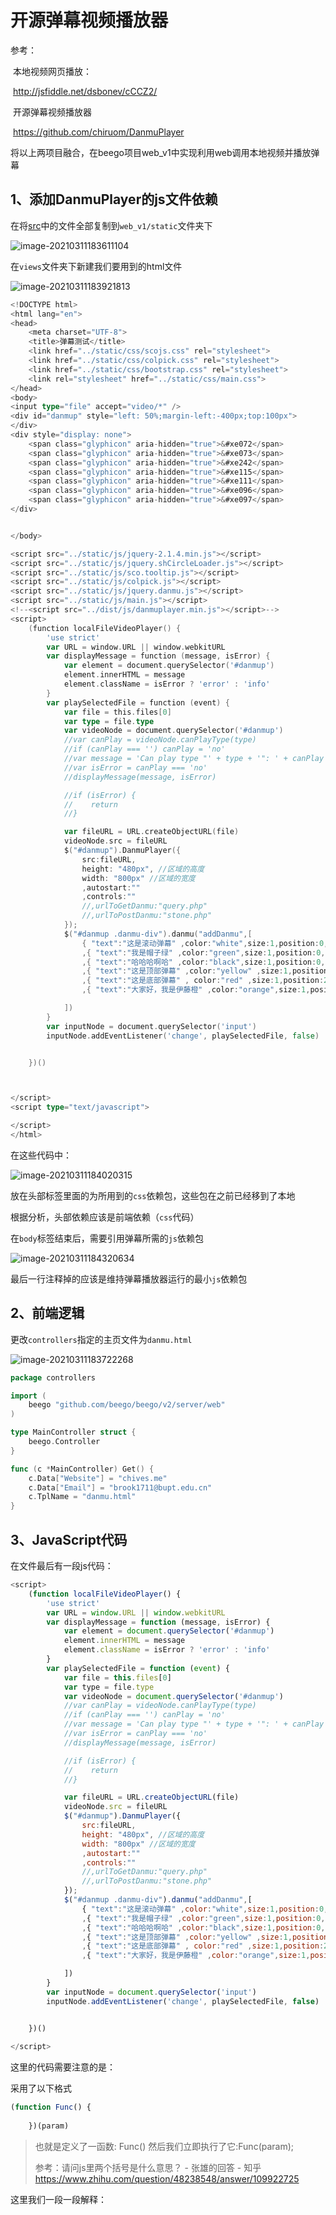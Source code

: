 # 开源弹幕视频播放器

参考：

​	本地视频网页播放：

​	http://jsfiddle.net/dsbonev/cCCZ2/

​	开源弹幕视频播放器

​	https://github.com/chiruom/DanmuPlayer

将以上两项目融合，在beego项目web_v1中实现利用web调用本地视频并播放弹幕

## 1、添加DanmuPlayer的js文件依赖

在将[src](https://github.com/chiruom/DanmuPlayer/tree/master/src)中的文件全部复制到`web_v1/static`文件夹下

![image-20210311183611104](https://cdn.jsdelivr.net/gh/Brook1711/fig_for_blog/img/image-20210311183611104.png)



在`views`文件夹下新建我们要用到的html文件

![image-20210311183921813](https://cdn.jsdelivr.net/gh/Brook1711/fig_for_blog/img/image-20210311183921813.png)

```go
<!DOCTYPE html>
<html lang="en">
<head>
    <meta charset="UTF-8">
    <title>弹幕测试</title>
    <link href="../static/css/scojs.css" rel="stylesheet">
    <link href="../static/css/colpick.css" rel="stylesheet">
    <link href="../static/css/bootstrap.css" rel="stylesheet">
    <link rel="stylesheet" href="../static/css/main.css">
</head>
<body>
<input type="file" accept="video/*" />
<div id="danmup" style="left: 50%;margin-left:-400px;top:100px">
</div>
<div style="display: none">
    <span class="glyphicon" aria-hidden="true">&#xe072</span>
    <span class="glyphicon" aria-hidden="true">&#xe073</span>
    <span class="glyphicon" aria-hidden="true">&#xe242</span>
    <span class="glyphicon" aria-hidden="true">&#xe115</span>
    <span class="glyphicon" aria-hidden="true">&#xe111</span>
    <span class="glyphicon" aria-hidden="true">&#xe096</span>
    <span class="glyphicon" aria-hidden="true">&#xe097</span>
</div>


</body>

<script src="../static/js/jquery-2.1.4.min.js"></script>
<script src="../static/js/jquery.shCircleLoader.js"></script>
<script src="../static/js/sco.tooltip.js"></script>
<script src="../static/js/colpick.js"></script>
<script src="../static/js/jquery.danmu.js"></script>
<script src="../static/js/main.js"></script>
<!--<script src="../dist/js/danmuplayer.min.js"></script>-->
<script>
    (function localFileVideoPlayer() {
        'use strict'
        var URL = window.URL || window.webkitURL
        var displayMessage = function (message, isError) {
            var element = document.querySelector('#danmup')
            element.innerHTML = message
            element.className = isError ? 'error' : 'info'
        }
        var playSelectedFile = function (event) {
            var file = this.files[0]
            var type = file.type
            var videoNode = document.querySelector('#danmup')
            //var canPlay = videoNode.canPlayType(type)
            //if (canPlay === '') canPlay = 'no'
            //var message = 'Can play type "' + type + '": ' + canPlay
            //var isError = canPlay === 'no'
            //displayMessage(message, isError)

            //if (isError) {
            //    return
            //}

            var fileURL = URL.createObjectURL(file)
            videoNode.src = fileURL
            $("#danmup").DanmuPlayer({
                src:fileURL,
                height: "480px", //区域的高度
                width: "800px" //区域的宽度
                ,autostart:""
                ,controls:""
                //,urlToGetDanmu:"query.php"
                //,urlToPostDanmu:"stone.php"
            });
            $("#danmup .danmu-div").danmu("addDanmu",[
                { "text":"这是滚动弹幕" ,color:"white",size:1,position:0,time:2}
                ,{ "text":"我是帽子绿" ,color:"green",size:1,position:0,time:3}
                ,{ "text":"哈哈哈啊哈" ,color:"black",size:1,position:0,time:10}
                ,{ "text":"这是顶部弹幕" ,color:"yellow" ,size:1,position:1,time:3}
                ,{ "text":"这是底部弹幕" , color:"red" ,size:1,position:2,time:9}
                ,{ "text":"大家好，我是伊藤橙" ,color:"orange",size:1,position:1,time:3}

            ])
        }
        var inputNode = document.querySelector('input')
        inputNode.addEventListener('change', playSelectedFile, false)


    })()



</script>
<script type="text/javascript">

</script>
</html>
```

在这些代码中：

![image-20210311184020315](https://cdn.jsdelivr.net/gh/Brook1711/fig_for_blog/img/image-20210311184020315.png)

放在头部标签<head>里面的为所用到的`css`依赖包，这些包在之前已经移到了本地

根据分析，头部依赖应该是前端依赖（`css`代码）

在`body`标签结束后，需要引用弹幕所需的`js`依赖包

![image-20210311184320634](https://cdn.jsdelivr.net/gh/Brook1711/fig_for_blog/img/image-20210311184320634.png)

最后一行注释掉的应该是维持弹幕播放器运行的最小`js`依赖包



## 2、前端逻辑

更改`controllers`指定的主页文件为`danmu.html`

![image-20210311183722268](https://cdn.jsdelivr.net/gh/Brook1711/fig_for_blog/img/image-20210311183722268.png)

```go
package controllers

import (
	beego "github.com/beego/beego/v2/server/web"
)

type MainController struct {
	beego.Controller
}

func (c *MainController) Get() {
	c.Data["Website"] = "chives.me"
	c.Data["Email"] = "brook1711@bupt.edu.cn"
	c.TplName = "danmu.html"
}

```

## 3、JavaScript代码

在文件最后有一段js代码：

```javascript
<script>
    (function localFileVideoPlayer() {
        'use strict'
        var URL = window.URL || window.webkitURL
        var displayMessage = function (message, isError) {
            var element = document.querySelector('#danmup')
            element.innerHTML = message
            element.className = isError ? 'error' : 'info'
        }
        var playSelectedFile = function (event) {
            var file = this.files[0]
            var type = file.type
            var videoNode = document.querySelector('#danmup')
            //var canPlay = videoNode.canPlayType(type)
            //if (canPlay === '') canPlay = 'no'
            //var message = 'Can play type "' + type + '": ' + canPlay
            //var isError = canPlay === 'no'
            //displayMessage(message, isError)

            //if (isError) {
            //    return
            //}

            var fileURL = URL.createObjectURL(file)
            videoNode.src = fileURL
            $("#danmup").DanmuPlayer({
                src:fileURL,
                height: "480px", //区域的高度
                width: "800px" //区域的宽度
                ,autostart:""
                ,controls:""
                //,urlToGetDanmu:"query.php"
                //,urlToPostDanmu:"stone.php"
            });
            $("#danmup .danmu-div").danmu("addDanmu",[
                { "text":"这是滚动弹幕" ,color:"white",size:1,position:0,time:2}
                ,{ "text":"我是帽子绿" ,color:"green",size:1,position:0,time:3}
                ,{ "text":"哈哈哈啊哈" ,color:"black",size:1,position:0,time:10}
                ,{ "text":"这是顶部弹幕" ,color:"yellow" ,size:1,position:1,time:3}
                ,{ "text":"这是底部弹幕" , color:"red" ,size:1,position:2,time:9}
                ,{ "text":"大家好，我是伊藤橙" ,color:"orange",size:1,position:1,time:3}

            ])
        }
        var inputNode = document.querySelector('input')
        inputNode.addEventListener('change', playSelectedFile, false)


    })()
    
</script>
```

这里的代码需要注意的是：

采用了以下格式

```javascript
(function Func() {
       
    })(param)
```

>也就是定义了一函数:
>Func()
>然后我们立即执行了它:Func(param);
>
>参考：请问js里两个括号是什么意思？ - 张雄的回答 - 知乎 https://www.zhihu.com/question/48238548/answer/109922725

这里我们一段一段解释：

